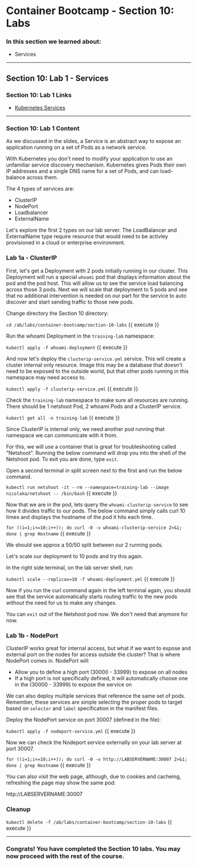 # Container Bootcamp - Section 10: Labs

### In this section we learned about:

* Services

____

## Section 10: Lab 1 - Services

### Section 10: Lab 1 Links

* [Kubernetes Services](https://kubernetes.io/docs/concepts/services-networking/service/)

____

### Section 10: Lab 1 Content

As we discussed in the slides, a Service is an abstract way to expose an application running on a set of Pods as a network service.

With Kubernetes you don't need to modify your application to use an unfamiliar service discovery mechanism. Kubernetes gives Pods their own IP addresses and a single DNS name for a set of Pods, and can load-balance across them.

The 4 types of services are:

* ClusterIP
* NodePort
* Loadbalancer
* ExternalName

Let's explore the first 2 types on our lab server. The LoadBalancer and ExternalName type require resource that would need to be activley provisioned in a cloud or enterprise environment.

### Lab 1a - ClusterIP

First, let's get a Deployment with 2 pods initially running in our cluster. This Deployment will run a special `whoami` pod that displays information about the pod and the pod host. This will allow us to see the service load balancing across those 3 pods. Next we will scale that deployment to 5 pods and see that no additional intervention is needed on our part for the service to auto discover and start sending traffic to those new pods.

Change directory the Section 10 directory:

`cd /ab/labs/container-bootcamp/section-10-labs` {{ execute }}

Run the whoami Deployment in the `training-lab` namespace:

`kubectl apply -f whoami-deployment` {{ execute }}

And now let's deploy the `clusterip-service.yml` service. This will create a cluster internal only resource. Image this may be a database that doesn't need to be exposed to the outside world, but that other pods running in this namespace may need access to.

`kubectl apply -f clusterip-service.yml` {{ execute }}

Check the `training-lab` namespace to make sure all resources are running. There should be 1 netshoot Pod, 2 whoami Pods and a ClusterIP service.

`kubectl get all -n training-lab` {{ execute }}

Since ClusterIP is internal only, we need another pod running that namespace we can communicate with it from.

For this, we will use a container that is great for troubleshooting called "Netshoot". Running the below command will drop you into the shell of the Netshoot pod. To exit you are done, type `exit`.

Open a second terminal in split screen next to the first and run the below command.

`kubectl run netshoot -it --rm --namespace=training-lab --image nicolaka/netshoot -- /bin/bash` {{ execute }}

Now that we are in the pod, lets query the `whoami-clusterip-service` to see how it divides traffic to our pods. The below command simply calls curl 10 times and displays the hostname of the pod it hits each time.

`for ((i=1;i<=10;i++)); do curl -0 -v whoami-clusterip-service 2>&1; done | grep Hostname` {{ execute }}

We should see approx a 50/50 split between our 2 running pods.

Let's scale our deployment to 10 pods and try this again.

In the right side terminal, on the lab server shell, run:

`kubectl scale --replicas=10 -f whoami-deployment.yml` {{ execute }}

Now if you run the curl command again in the left terminal again, you should see that the service automatically starts routing traffic to the new pods without the need for us to make any changes.

You can `exit` out of the Netshoot pod now. We don't need that anymore for now.

### Lab 1b - NodePort

ClusterIP works great for internal access, but what if we want to expose and external port on the nodes for access outside the cluster? That is where NodePort comes in. NodePort will:

* Allow you to define a high port (30000 - 33999) to expose on all nodes
* If a high port is not specifically defined, it will automatically choose one in the (30000 - 33999) to expose the service on

We can also deploy multiple services that reference the same set of pods. Remember, these services are simple selecting the proper pods to target based on `selector` and `label` specification in the manifest files.

Deploy the NodePort service on port 30007 (defined in the file):

`kubectl apply -f nodeport-service.yml` {{ execute }}

Now we can check the Nodeport service externally on your lab server at port 30007.

`for ((i=1;i<=10;i++)); do curl -0 -v http://LABSERVERNAME:30007 2>&1; done | grep Hostname` {{ execute }}

You can also visit the web page, although, due to cookies and cacheing, refreshing the page may show the same pod:

http://LABSERVERNAME:30007

### Cleanup

`kubectl delete -f /ab/labs/container-bootcamp/section-10-labs` {{ execute }}

____

### Congrats! You have completed the Section 10 labs. You may now proceed with the rest of the course.